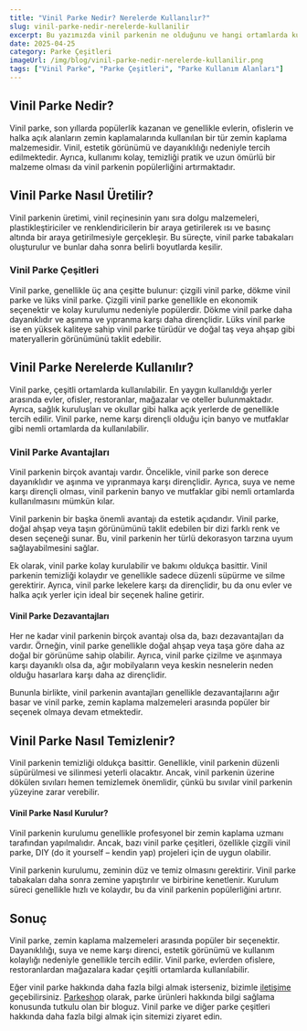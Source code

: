```yaml
---
title: "Vinil Parke Nedir? Nerelerde Kullanılır?"
slug: vinil-parke-nedir-nerelerde-kullanilir
excerpt: Bu yazımızda vinil parkenin ne olduğunu ve hangi ortamlarda kullanıldığını ayrıntılı bir şekilde açıklıyoruz.
date: 2025-04-25
category: Parke Çeşitleri
imageUrl: /img/blog/vinil-parke-nedir-nerelerde-kullanilir.png
tags: ["Vinil Parke", "Parke Çeşitleri", "Parke Kullanım Alanları"]
---
```


<h2>Vinil Parke Nedir?</h2>

<p>Vinil parke, son yıllarda popülerlik kazanan ve genellikle evlerin, ofislerin ve halka açık alanların zemin kaplamalarında kullanılan bir tür zemin kaplama malzemesidir. Vinil, estetik görünümü ve dayanıklılığı nedeniyle tercih edilmektedir. Ayrıca, kullanımı kolay, temizliği pratik ve uzun ömürlü bir malzeme olması da vinil parkenin popülerliğini artırmaktadır.</p>

<h2>Vinil Parke Nasıl Üretilir?</h2>

<p>Vinil parkenin üretimi, vinil reçinesinin yanı sıra dolgu malzemeleri, plastikleştiriciler ve renklendiricilerin bir araya getirilerek ısı ve basınç altında bir araya getirilmesiyle gerçekleşir. Bu süreçte, vinil parke tabakaları oluşturulur ve bunlar daha sonra belirli boyutlarda kesilir.</p>

<h3>Vinil Parke Çeşitleri</h3>

<p>Vinil parke, genellikle üç ana çeşitte bulunur: çizgili vinil parke, dökme vinil parke ve lüks vinil parke. Çizgili vinil parke genellikle en ekonomik seçenektir ve kolay kurulumu nedeniyle popülerdir. Dökme vinil parke daha dayanıklıdır ve aşınma ve yıpranma karşı daha dirençlidir. Lüks vinil parke ise en yüksek kaliteye sahip vinil parke türüdür ve doğal taş veya ahşap gibi materyallerin görünümünü taklit edebilir.</p>

<h2>Vinil Parke Nerelerde Kullanılır?</h2>

<p>Vinil parke, çeşitli ortamlarda kullanılabilir. En yaygın kullanıldığı yerler arasında evler, ofisler, restoranlar, mağazalar ve oteller bulunmaktadır. Ayrıca, sağlık kuruluşları ve okullar gibi halka açık yerlerde de genellikle tercih edilir. Vinil parke, neme karşı dirençli olduğu için banyo ve mutfaklar gibi nemli ortamlarda da kullanılabilir.</p>

<h3>Vinil Parke Avantajları</h3>

<p>Vinil parkenin birçok avantajı vardır. Öncelikle, vinil parke son derece dayanıklıdır ve aşınma ve yıpranmaya karşı dirençlidir. Ayrıca, suya ve neme karşı dirençli olması, vinil parkenin banyo ve mutfaklar gibi nemli ortamlarda kullanılmasını mümkün kılar.</p>

<p>Vinil parkenin bir başka önemli avantajı da estetik açıdandır. Vinil parke, doğal ahşap veya taşın görünümünü taklit edebilen bir dizi farklı renk ve desen seçeneği sunar. Bu, vinil parkenin her türlü dekorasyon tarzına uyum sağlayabilmesini sağlar.</p>

<p>Ek olarak, vinil parke kolay kurulabilir ve bakımı oldukça basittir. Vinil parkenin temizliği kolaydır ve genellikle sadece düzenli süpürme ve silme gerektirir. Ayrıca, vinil parke lekelere karşı da dirençlidir, bu da onu evler ve halka açık yerler için ideal bir seçenek haline getirir.</p>

<h4>Vinil Parke Dezavantajları</h4>

<p>Her ne kadar vinil parkenin birçok avantajı olsa da, bazı dezavantajları da vardır. Örneğin, vinil parke genellikle doğal ahşap veya taşa göre daha az doğal bir görünüme sahip olabilir. Ayrıca, vinil parke çizilme ve aşınmaya karşı dayanıklı olsa da, ağır mobilyaların veya keskin nesnelerin neden olduğu hasarlara karşı daha az dirençlidir.</p>

<p>Bununla birlikte, vinil parkenin avantajları genellikle dezavantajlarını ağır basar ve vinil parke, zemin kaplama malzemeleri arasında popüler bir seçenek olmaya devam etmektedir.</p>

<h2>Vinil Parke Nasıl Temizlenir?</h2>

<p>Vinil parkenin temizliği oldukça basittir. Genellikle, vinil parkenin düzenli süpürülmesi ve silinmesi yeterli olacaktır. Ancak, vinil parkenin üzerine dökülen sıvıları hemen temizlemek önemlidir, çünkü bu sıvılar vinil parkenin yüzeyine zarar verebilir.</p>

<h4>Vinil Parke Nasıl Kurulur?</h4>

<p>Vinil parkenin kurulumu genellikle profesyonel bir zemin kaplama uzmanı tarafından yapılmalıdır. Ancak, bazı vinil parke çeşitleri, özellikle çizgili vinil parke, DIY (do it yourself – kendin yap) projeleri için de uygun olabilir.</p>

<p>Vinil parkenin kurulumu, zeminin düz ve temiz olmasını gerektirir. Vinil parke tabakaları daha sonra zemine yapıştırılır ve birbirine kenetlenir. Kurulum süreci genellikle hızlı ve kolaydır, bu da vinil parkenin popülerliğini artırır.</p>

<h2>Sonuç</h2>

<p>Vinil parke, zemin kaplama malzemeleri arasında popüler bir seçenektir. Dayanıklılığı, suya ve neme karşı direnci, estetik görünümü ve kullanım kolaylığı nedeniyle genellikle tercih edilir. Vinil parke, evlerden ofislere, restoranlardan mağazalara kadar çeşitli ortamlarda kullanılabilir.</p>

<p>Eğer vinil parke hakkında daha fazla bilgi almak isterseniz, bizimle <a href="https://parkeshop.com/contact">iletişime</a> geçebilirsiniz. <a href="https://parkeshop.com">Parkeshop</a> olarak, parke ürünleri hakkında bilgi sağlama konusunda tutkulu olan bir bloguz. Vinil parke ve diğer parke çeşitleri hakkında daha fazla bilgi almak için sitemizi ziyaret edin.</p>